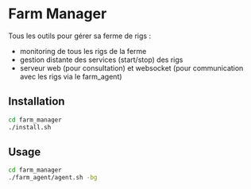 

# Farm Manager

Tous les outils pour gérer sa ferme de rigs :

- monitoring de tous les rigs de la ferme
- gestion distante des services (start/stop) des rigs
- serveur web (pour consultation) et websocket (pour communication avec les rigs via le farm_agent)



## Installation

```bash
cd farm_manager
./install.sh
```


## Usage

```bash
cd farm_manager
./farm_agent/agent.sh -bg
```
